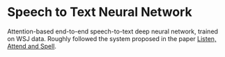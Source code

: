 # Speech to Text Neural Network

Attention-based end-to-end speech-to-text deep neural network, trained on WSJ data. Roughly followed the system proposed in the paper [Listen, Attend and Spell](https://arxiv.org/abs/1508.01211v2).
